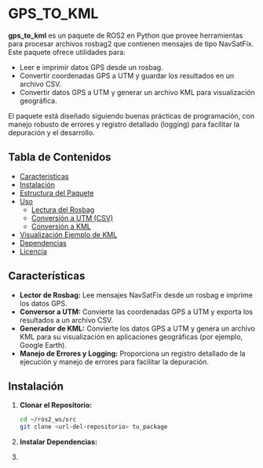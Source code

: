 # GPS_TO_KML

**gps_to_kml** es un paquete de ROS2 en Python que provee herramientas para procesar archivos rosbag2 que contienen mensajes de tipo NavSatFix. Este paquete ofrece utilidades para:

- Leer e imprimir datos GPS desde un rosbag.
- Convertir coordenadas GPS a UTM y guardar los resultados en un archivo CSV.
- Convertir datos GPS a UTM y generar un archivo KML para visualización geográfica.

El paquete está diseñado siguiendo buenas prácticas de programación, con manejo robusto de errores y registro detallado (logging) para facilitar la depuración y el desarrollo.

## Tabla de Contenidos

- [Características](#características)
- [Instalación](#instalación)
- [Estructura del Paquete](#estructura-del-paquete)
- [Uso](#uso)
  - [Lectura del Rosbag](#lectura-del-rosbag)
  - [Conversión a UTM (CSV)](#conversión-a-utm-csv)
  - [Conversión a KML](#conversión-a-kml)
- [Visualización Ejemplo de KML](#visualización-ejemplo-de-kml)
- [Dependencias](#dependencias)
- [Licencia](#licencia)

## Características

- **Lector de Rosbag:** Lee mensajes NavSatFix desde un rosbag e imprime los datos GPS.
- **Conversor a UTM:** Convierte las coordenadas GPS a UTM y exporta los resultados a un archivo CSV.
- **Generador de KML:** Convierte los datos GPS a UTM y genera un archivo KML para su visualización en aplicaciones geográficas (por ejemplo, Google Earth).
- **Manejo de Errores y Logging:** Proporciona un registro detallado de la ejecución y manejo de errores para facilitar la depuración.

## Instalación

1. **Clonar el Repositorio:**

   ```bash
   cd ~/ros2_ws/src
   git clone <url-del-repositorio> tu_package
   ```

2. **Instalar Dependencias:**
3. 
